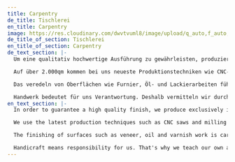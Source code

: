 ```yaml
---
title: Carpentry
de_title: Tischlerei
en_title: Carpentry
image: https://res.cloudinary.com/dwvtvuml8/image/upload/q_auto,f_auto,dpr_auto/v1614542167/tischlerei_mj0q3t.jpg
de_title_of_section: Tischlerei
en_title_of_section: Carpentry
de_text_section: |-
  Um eine qualitativ hochwertige Ausführung zu gewährleisten, produzieren wir ausschließlich in unserer eigenen Bau- und Möbeltischlerei in Berlin-Weißensee.

  Auf über 2.000qm kommen bei uns neueste Produktionstechniken wie CNC-Säge und -Fräse, Furnier- und Pressmaschinen zum Einsatz. Auf die Konstruktion im digital gestützten CAD-Bereich folgt die direkte und nahtlose Übergabe an unsere Produktionstechnik. Die Genauigkeit der digital gesteuerten Programmierung in Verbindung mit der Erfahrung unseres hochqualifizierten Teams aus Tischlern und Tischlermeistern bietet uns somit ideale Voraussetzungen für eine detaillierte, zeitnahe und ganzheitliche Fertigung. Wir sind in der Lage große Projekte zu betreuen und detailreiche, individuelle Lösungen in der Fertigung zuverlässig umzusetzen.

  Das veredeln von Oberflächen wie Furnier, Öl- und Lackierarbeiten führen wir ausschließlich mit qualifizierten und erfahrenen Mitarbeitern unserer eigenen Tischlerei durch. Sämtliche Montagetätigkeiten werden durch uns abgebildet, um von Anfang bis zum Ende die volle Qualität unserer Leistung zu gewährleisten.

  Handwerk bedeutet für uns Verantwortung. Deshalb vermitteln wir durch unsern eigenen Auszubildenden eine qualitativ hochwertige Ausführung und fundierte, handwerkliche Fertigkeiten. Die angehenden Tischler*innen werden nach Ihrer Ausbildung häufig in den Betrieb übernommen und tragen dadurch zu unserem Qualitätsanspruch in den kommenden Jahren bei. Für unsere Ausbildung konnten wir bereits stolz Ausbildungspreise entgegen nehmen.
en_text_section: |-
  In order to guarantee a high quality finish, we produce exclusively in our own construction and furniture joinery in Berlin-Weißensee.

  We use the latest production techniques such as CNC saws and milling machines, veneer and pressing machines. The design in the digitally supported CAD area is followed by the direct and seamless transfer to our production technology. The accuracy of digitally controlled programming combined with the experience of our highly skilled team of carpenters and master carpenters thus provides us with ideal conditions for detailed, timely and integrated production. We are able to supervise large projects and reliably implement detailed, individual solutions in production.

  The finishing of surfaces such as veneer, oil and varnish work is carried out exclusively by qualified and experienced employees of our own joinery. All assembly activities are mapped by us to ensure the full quality of our performance from start to finish.

  Handicraft means responsibility for us. That's why we teach our own apprentices high quality workmanship and solid craftsmanship skills. The prospective carpenters are often taken on in the company after their training and thus contribute to our quality standards in the years to come. We have already proudly received training awards for our training."
---
```

